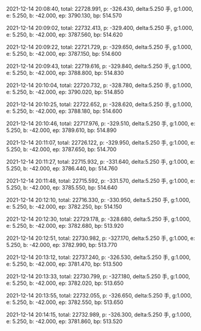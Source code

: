 2021-12-14 20:08:40, total: 22728.991, p: -326.430, delta:5.250 手, g:1.000, e: 5.250, b: -42.000, ep: 3790.130, bp: 514.570

2021-12-14 20:09:02, total: 22732.413, p: -329.400, delta:5.250 手, g:1.000, e: 5.250, b: -42.000, ep: 3787.560, bp: 514.620

2021-12-14 20:09:22, total: 22721.729, p: -329.650, delta:5.250 手, g:1.000, e: 5.250, b: -42.000, ep: 3787.150, bp: 514.600

2021-12-14 20:09:43, total: 22719.616, p: -329.840, delta:5.250 手, g:1.000, e: 5.250, b: -42.000, ep: 3788.800, bp: 514.830

2021-12-14 20:10:04, total: 22720.732, p: -328.780, delta:5.250 手, g:1.000, e: 5.250, b: -42.000, ep: 3790.020, bp: 514.850

2021-12-14 20:10:25, total: 22722.652, p: -328.620, delta:5.250 手, g:1.000, e: 5.250, b: -42.000, ep: 3788.180, bp: 514.600

2021-12-14 20:10:46, total: 22717.976, p: -329.510, delta:5.250 手, g:1.000, e: 5.250, b: -42.000, ep: 3789.610, bp: 514.890

2021-12-14 20:11:07, total: 22726.122, p: -329.950, delta:5.250 手, g:1.000, e: 5.250, b: -42.000, ep: 3787.650, bp: 514.700

2021-12-14 20:11:27, total: 22715.932, p: -331.640, delta:5.250 手, g:1.000, e: 5.250, b: -42.000, ep: 3786.440, bp: 514.760

2021-12-14 20:11:48, total: 22715.592, p: -331.570, delta:5.250 手, g:1.000, e: 5.250, b: -42.000, ep: 3785.550, bp: 514.640

2021-12-14 20:12:10, total: 22716.330, p: -330.950, delta:5.250 手, g:1.000, e: 5.250, b: -42.000, ep: 3782.250, bp: 514.150

2021-12-14 20:12:30, total: 22729.178, p: -328.680, delta:5.250 手, g:1.000, e: 5.250, b: -42.000, ep: 3782.680, bp: 513.920

2021-12-14 20:12:51, total: 22730.982, p: -327.170, delta:5.250 手, g:1.000, e: 5.250, b: -42.000, ep: 3782.990, bp: 513.770

2021-12-14 20:13:12, total: 22737.240, p: -326.530, delta:5.250 手, g:1.000, e: 5.250, b: -42.000, ep: 3781.470, bp: 513.500

2021-12-14 20:13:33, total: 22730.799, p: -327.180, delta:5.250 手, g:1.000, e: 5.250, b: -42.000, ep: 3782.020, bp: 513.650

2021-12-14 20:13:55, total: 22732.055, p: -326.650, delta:5.250 手, g:1.000, e: 5.250, b: -42.000, ep: 3782.550, bp: 513.650

2021-12-14 20:14:15, total: 22732.989, p: -326.300, delta:5.250 手, g:1.000, e: 5.250, b: -42.000, ep: 3781.860, bp: 513.520